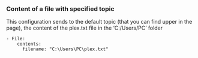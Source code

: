 ### Content of a file with specified topic

This configuration sends to the default topic (that you can find upper in the page), the content of the plex.txt file in the ‘C:/Users/PC’ folder

```
- File:
    contents:
      filename: "C:\Users\PC\plex.txt"
```